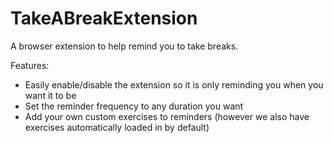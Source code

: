 # TakeABreakExtension
A browser extension to help remind you to take breaks.

Features:
  - Easily enable/disable the extension so it is only reminding you when you want it to be
  - Set the reminder frequency to any duration you want
  - Add your own custom exercises to reminders (however we also have exercises automatically loaded in by default)
